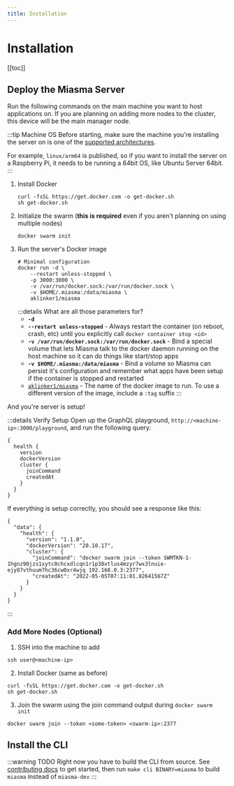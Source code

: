 ```yaml
---
title: Installation
---
```


# Installation

[[toc]]

## Deploy the Miasma Server

Run the following commands on the main machine you want to host applications on. If you are planning on adding more nodes to the cluster, this device will be the main manager node.

:::tip Machine OS
Before starting, make sure the machine you're installing the server on is one of the [supported architectures](https://hub.docker.com/r/aklinker1/miasma/tags).

For example, `linux/arm64` is published, so if you want to install the server on a Raspberry Pi, it needs to be running a 64bit OS, like Ubuntu Server 64bit.
:::

1. Install Docker
   ```bash:no-line-numbers
   curl -fsSL https://get.docker.com -o get-docker.sh
   sh get-docker.sh
   ```
1. Initialize the swarm (**this is required** even if you aren't planning on using multiple nodes)
   ```bash:no-line-numbers
   docker swarm init
   ```
1. Run the server's Docker image
   ```bash:no-line-numbers
   # Minimal configuration
   docker run -d \
       --restart unless-stopped \
       -p 3000:3000 \
       -v /var/run/docker.sock:/var/run/docker.sock \
       -v $HOME/.miasma:/data/miasma \
       aklinker1/miasma
   ```
   :::details What are all those parameters for?
   - **`-d`**
   - **`--restart unless-stopped`** - Always restart the container (on reboot, crash, etc) until you explicitly call `docker container stop <id>`
   - **`-v /var/run/docker.sock:/var/run/docker.sock`** - Bind a special volume that lets Miasma talk to the docker daemon running on the host machine so it can do things like start/stop apps 
   - **`-v $HOME/.miasma:/data/miasma`** - Bind a volume so Miasma can persist it's configuration and remember what apps have been setup if the container is stopped and restarted
   - [`aklinker1/miasma`](https://hub.docker.com/r/aklinker1/miasma) - The name of the docker image to run. To use a different version of the image, include a `:tag` suffix
   :::

And you're server is setup!

:::details Verify Setup
Open up the GraphQL playground, `http://<machine-ip>:3000/playground`, and run the following query:

```graphql:no-line-numbers
{
  health {
    version
    dockerVersion
    cluster {
      joinCommand
      createdAt
    }
  }
}
```


If everything is setup correctly, you should see a response like this:
```json:no-line-numbers
{
  "data": {
    "health": {
      "version": "1.1.0",
      "dockerVersion": "20.10.17",
      "cluster": {
        "joinCommand": "docker swarm join --token SWMTKN-1-1hgnz90jzs1xytc8chcxdlcqn1r1p38xtlus4mzyr7wx3lnuie-ejy87vthuum7hc36cw0xr4wjq 192.168.0.3:2377",
        "createdAt": "2022-05-05T07:11:01.82641567Z"
      }
    }
  }
}
```
:::

### Add More Nodes (Optional)

1. SSH into the machine to add
  ```bash:no-line-numbers
  ssh user@<machine-ip>
  ```
2. Install Docker (same as before)
  ```bash:no-line-numbers
  curl -fsSL https://get.docker.com -o get-docker.sh
  sh get-docker.sh
  ```
3. Join the swarm using the join command output during `docker swarm init`
  ```bash:no-line-numbers
  docker swarm join --token <some-token> <swarm-ip>:2377
  ```

## Install the CLI

:::warning TODO
Right now you have to build the CLI from source. See [contributing docs](/contributing) to get started, then run `make cli BINARY=miasma` to build `miasma` instead of `miasma-dev`
:::
